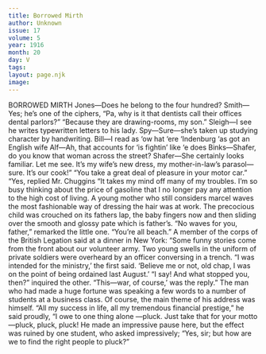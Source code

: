 ```yaml
---
title: Borrowed Mirth
author: Unknown
issue: 17
volume: 5
year: 1916
month: 20
day: V
tags:
layout: page.njk
image:
---
```

BORROWED MIRTH      Jones—Does he belong to the four hundred?   Smith—Yes; he’s one of the ciphers,      “Pa, why is it that dentists call their offices dental parlors?”   “Because they are drawing-rooms, my son.”      Sleigh—I see he writes typewritten letters to his lady.   Spy—Sure—she’s taken up studying character by handwriting.      Bill—I read as ‘ow hat ‘ere ‘Indenburg ‘as got an English wife   Alf—Ah, that accounts for ‘is fightin’ like ‘e does      Binks—Shafer, do you know that woman across the street?   Shafer—She certainly looks familiar. Let me see. It’s my wife’s new dress, my mother-in-law’s parasol—sure. It’s our cook!”      “You take a great deal of pleasure in your motor car.”   “Yes, replied Mr. Chuggins “It takes my mind off many of my troubles. I’m so busy thinking about the price of gasoline that I no longer pay any attention to the high cost of living.       A young mother who still considers marcel waves the most fashionable way of dressing the hair was at work.   The precocious child was crouched on its fathers lap, the baby fingers now and then sliding over the smooth and glossy pate which is father’s.   “No waves for you, father,” remarked the little one. “You’re all beach.”      A member of the corps of the British Legation said at a dinner in New York:   “Some funny stories come from the front about our volunteer army. Two young swells in the uniform of private soldiers were overheard by an officer conversing in a trench.   “I was intended for the ministry,’ the first said. ‘Believe me or not, old chap, I was on the point of being ordained last August.’   “I say! And what stopped you, then?” inquired the other.   “This—war, of course,’ was the reply.”      The man who had made a huge fortune was speaking a few words to a number of students at a business class. Of course, the main theme of his address was himself.    “All my success in life, all my tremendous financial prestige,” he said proudly, “I owe to one thing alone —pluck. Just take that for your motto—pluck, pluck, pluck!   He made an impressive pause here, but the effect was ruined by one student, who asked impressively;   “Yes, sir; but how are we to find the right people to pluck?”   




